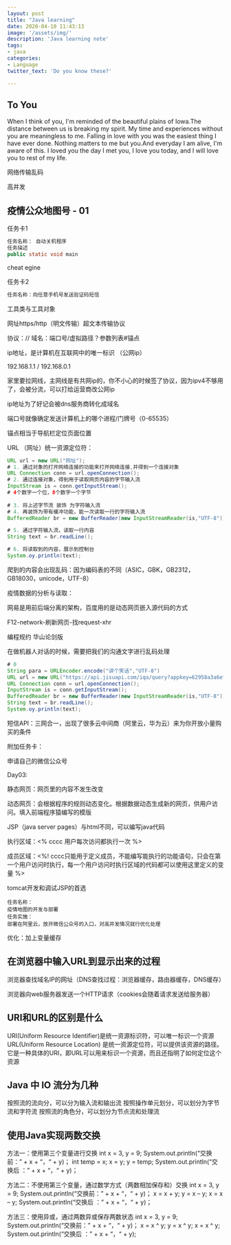 ```yaml
---
layout: post
title: "Java learning"
date: 2020-04-10 11:43:13
image: '/assets/img/'
description: 'Java learning note'
tags:
- java
categories:
- Language 
twitter_text: 'Do you know these?'

---
```


## To You

When I think of you, I'm reminded of the beautiful plains of Iowa.The distance between us is breaking my spirit. My time and experiences without you are meaningless to me. Falling in love with you was the easiest thing I have ever done. Nothing matters to me but you.And everyday I am alive, I'm aware of this. I loved you the day I met you, I love you today, and I will love you to rest of my life.

网络传输乱码

高并发

## 疫情公众地图号 - 01

任务卡1

```java
任务名称： 自动关机程序
任务描述
public static void main
```

cheat egine

任务卡2

```java
任务名称：向任意手机号发送验证码短信
```

工具类与工具对象

网址https/http（明文传输）超文本传输协议

协议：// 域名：端口号/虚拟路径？参数列表#锚点

ip地址，是计算机在互联网中的唯一标识 （公网ip）

192.168.1.1  /  192.168.0.1

家里要拉网线，主网线是有共网ip的，你不小心的时候签了协议，因为ipv4不够用了，会被分流，可以打给运营商改公网ip

ip地址为了好记会被dns服务商转化成域名

端口号就像确定发送计算机上的哪个进程/门牌号（0-65535）

锚点相当于导航栏定位页面位置

URL （网址）统一资源定位符：

```java
URL url = new URL("网址");
# 1. 通过对象的打开网络连接的功能来打开网络连接,并得到一个连接对象
URL Connection conn = url.openConnection();
# 2. 通过连接对象，得到用于读取网页内容的字节输入流
InputStream is = conn.getInputStream();
# 4个数字一个位，8个数字一个字节
  
# 3. 将上述字节流 装饰 为字符输入流 
# 4. 再装饰为带有缓冲功能，能一次读取一行的字符输入流
BufferedReader br = new BufferReader(new InputStreamReader(is,"UTF-8"));

# 5. 通过字符输入流，读取一行内容
String text = br.readLine();

# 6. 将读取到的内容，展示到控制台
System.oy.println(text);

```

爬到的内容会出现乱码：因为编码表的不同（ASIC，GBK，GB2312，GB18030，unicode，UTF-8）

疫情数据的分析与读取：

网易是用前后端分离的架构，百度用的是动态网页嵌入源代码的方式

F12-network-刷新网页-找request-xhr

编程规约 华山论剑版

在做机器人对话的时候，需要把我们的沟通文字进行乱码处理

```java
# 0
String para = URLEncoder.encode("讲个笑话","UTF-8")
URL url = new URL("https://api.jisuapi.com/iqa/query?appkey=62958a3a6ef3c56d&question");
URL Connection conn = url.openConnection();
InputStream is = conn.getInputStream();
BufferedReader br = new BufferReader(new InputStreamReader(is,"UTF-8"));
String text = br.readLine();
System.oy.println(text);
```

短信API：三网合一，出现了很多云中间商（阿里云，华为云）来为你开放小量购买的条件

附加任务卡：

申请自己的微信公众号

Day03:

静态网页：网页里的内容不发生改变

动态网页：会根据程序的规则动态变化。根据数据动态生成新的网页，供用户访问。填入前端程序猿编写的模版

JSP（java server pages）与html不同，可以编写java代码

执行区域：<%   cccc 用户每次访问都执行一次 %>

成员区域：<%!   cccc只能用于定义成员，不能编写能执行的功能语句，只会在第一个用户访问时执行，每一个用户访问时执行区域的代码都可以使用这里定义的变量 %> 

tomcat开发和调试JSP的首选

```
任务名称：
疫情地图的开发与部署
任务实施：
部署在阿里云，放开微信公众号的入口，对高并发情况就行优化处理
```

优化：加上变量缓存

## 在浏览器中输入URL到显示出来的过程

浏览器查找域名IP的网址（DNS查找过程：浏览器缓存，路由器缓存，DNS缓存）

浏览器向web服务器发送一个HTTP请求（cookies会随着请求发送给服务器）

## URI和URL的区别是什么

URI(Uniform Resource Identifier)是统一资源标识符，可以唯一标识一个资源 
URL(Uniform Resource Location) 是统一资源定位符，可以提供该资源的路径。它是一种具体的URI，即URL可以用来标识一个资源，而且还指明了如何定位这个资源

## Java 中 IO 流分为几种

按照流的流向分，可以分为输入流和输出流
按照操作单元划分，可以划分为字节流和字符流
按照流的角色分，可以划分为节点流和处理流

## 使用Java实现两数交换

方法一：使用第三个变量进行交换
int x = 3, y = 9;
System.out.println(“交换前：” + x + “，“ + y)；
int temp = x;
x = y;
y = temp;
System.out.println(“交换后 ：” + x + “，“ + y)；

方法二：不使用第三个变量，通过数学方式（两数相加保存和）交换
int x = 3, y = 9;
System.out.println(“交换前：” + x + “，“ + y)；
x = x + y;
y = x – y;
x = x – y;
System.out.println(“交换后 ：” + x + “，“ + y)；

方法三：使用异或，通过两数异或保存两数状态
int x = 3, y = 9;
System.out.println(“交换前：” + x + “，“ + y)；
x = x ^ y;
y = x ^ y;
x = x ^ y;
System.out.println(“交换后 ：” + x + “，“ + y);

